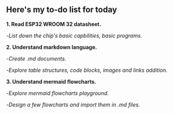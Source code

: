 ## Here's my to-do list for today

**1. Read ESP32 WROOM 32 datasheet.**

   -*List down the chip's basic capbilities, basic programs.*

**2. Understand markdown language.**

   -*Create .md documents.*
   
   -*Explore table structures, code blocks, images and links addition.*

**3. Understand mermaid flowcharts.**

   -*Explore mermaid flowcharts playground.*
   
   -*Design a few flowcharts and import them in .md files.*

